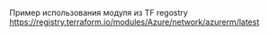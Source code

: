 Пример использования модуля из TF regostry
https://registry.terraform.io/modules/Azure/network/azurerm/latest